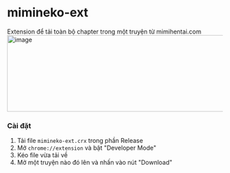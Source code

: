 # mimineko-ext
Extension để tải toàn bộ chapter trong một truyện từ mimihentai.com
<img width="849" height="179" alt="image" src="https://github.com/user-attachments/assets/32fa8934-b042-4f23-b8fe-5759b0611866" />

### Cài đặt
1. Tải file `mimineko-ext.crx` trong phần Release
2. Mở `chrome://extension` và bật "Developer Mode"
3. Kéo file vừa tải về
4. Mở một truyện nào đó lên và nhấn vào nút "Download"

